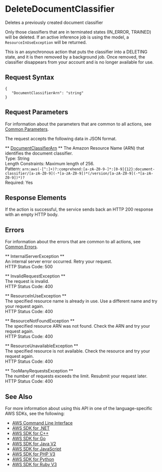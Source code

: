 # DeleteDocumentClassifier<a name="API_DeleteDocumentClassifier"></a>

Deletes a previously created document classifier

Only those classifiers that are in terminated states \(IN\_ERROR, TRAINED\) will be deleted\. If an active inference job is using the model, a `ResourceInUseException` will be returned\.

This is an asynchronous action that puts the classifier into a DELETING state, and it is then removed by a background job\. Once removed, the classifier disappears from your account and is no longer available for use\. 

## Request Syntax<a name="API_DeleteDocumentClassifier_RequestSyntax"></a>

```
{
   "DocumentClassifierArn": "string"
}
```

## Request Parameters<a name="API_DeleteDocumentClassifier_RequestParameters"></a>

For information about the parameters that are common to all actions, see [Common Parameters](CommonParameters.md)\.

The request accepts the following data in JSON format\.

 ** [DocumentClassifierArn](#API_DeleteDocumentClassifier_RequestSyntax) **   <a name="comprehend-DeleteDocumentClassifier-request-DocumentClassifierArn"></a>
The Amazon Resource Name \(ARN\) that identifies the document classifier\.   
Type: String  
Length Constraints: Maximum length of 256\.  
Pattern: `arn:aws(-[^:]+)?:comprehend:[a-zA-Z0-9-]*:[0-9]{12}:document-classifier/[a-zA-Z0-9](-*[a-zA-Z0-9])*(/version/[a-zA-Z0-9](-*[a-zA-Z0-9])*)?`   
Required: Yes

## Response Elements<a name="API_DeleteDocumentClassifier_ResponseElements"></a>

If the action is successful, the service sends back an HTTP 200 response with an empty HTTP body\.

## Errors<a name="API_DeleteDocumentClassifier_Errors"></a>

For information about the errors that are common to all actions, see [Common Errors](CommonErrors.md)\.

 ** InternalServerException **   
An internal server error occurred\. Retry your request\.  
HTTP Status Code: 500

 ** InvalidRequestException **   
The request is invalid\.  
HTTP Status Code: 400

 ** ResourceInUseException **   
The specified resource name is already in use\. Use a different name and try your request again\.  
HTTP Status Code: 400

 ** ResourceNotFoundException **   
The specified resource ARN was not found\. Check the ARN and try your request again\.  
HTTP Status Code: 400

 ** ResourceUnavailableException **   
The specified resource is not available\. Check the resource and try your request again\.  
HTTP Status Code: 400

 ** TooManyRequestsException **   
The number of requests exceeds the limit\. Resubmit your request later\.  
HTTP Status Code: 400

## See Also<a name="API_DeleteDocumentClassifier_SeeAlso"></a>

For more information about using this API in one of the language\-specific AWS SDKs, see the following:
+  [AWS Command Line Interface](https://docs.aws.amazon.com/goto/aws-cli/comprehend-2017-11-27/DeleteDocumentClassifier) 
+  [AWS SDK for \.NET](https://docs.aws.amazon.com/goto/DotNetSDKV3/comprehend-2017-11-27/DeleteDocumentClassifier) 
+  [AWS SDK for C\+\+](https://docs.aws.amazon.com/goto/SdkForCpp/comprehend-2017-11-27/DeleteDocumentClassifier) 
+  [AWS SDK for Go](https://docs.aws.amazon.com/goto/SdkForGoV1/comprehend-2017-11-27/DeleteDocumentClassifier) 
+  [AWS SDK for Java V2](https://docs.aws.amazon.com/goto/SdkForJavaV2/comprehend-2017-11-27/DeleteDocumentClassifier) 
+  [AWS SDK for JavaScript](https://docs.aws.amazon.com/goto/AWSJavaScriptSDK/comprehend-2017-11-27/DeleteDocumentClassifier) 
+  [AWS SDK for PHP V3](https://docs.aws.amazon.com/goto/SdkForPHPV3/comprehend-2017-11-27/DeleteDocumentClassifier) 
+  [AWS SDK for Python](https://docs.aws.amazon.com/goto/boto3/comprehend-2017-11-27/DeleteDocumentClassifier) 
+  [AWS SDK for Ruby V3](https://docs.aws.amazon.com/goto/SdkForRubyV3/comprehend-2017-11-27/DeleteDocumentClassifier) 